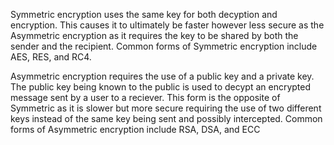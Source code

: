 Symmetric encryption uses the same key for both decyption and encryption. This causes it to ultimately be faster however less secure as the Asymmetric encryption as it requires the key to be shared by both the sender and the recipient. Common forms of Symmetric encryption include AES, RES, and RC4.

Asymmetric encryption requires the use of a public key and a private key. The public key being known to the public is used to decypt an encrypted message sent by a user to a reciever. This form is the opposite of Symmetric as it is slower but more secure requiring the use of two different keys instead of the same key being sent and possibly intercepted. Common forms of Asymmetric encryption include RSA, DSA, and ECC
